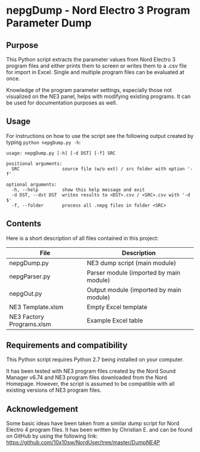 # nepgDump - Nord Electro 3 Program Parameter Dump

## Purpose
This Python script extracts the parameter values from Nord Electro 3 program files and either prints them to screen or writes them to a .csv file for import in Excel. Single and multiple program files can be evaluated at once.

Knowledge of the program parameter settings, especially those not visualized on the NE3 panel, helps with modifying existing programs. It can be used for documentation purposes as well.

## Usage
For instructions on how to use the script see the following output created by typing `python nepgDump.py -h`:

```
usage: nepgDump.py [-h] [-d DST] [-f] SRC

positional arguments:
  SRC                source file (w/o ext) / src folder with option '-f'

optional arguments:
  -h, --help         show this help message and exit
  -d DST, --dst DST  writes results to <DST>.csv / <SRC>.csv with '-d $'
  -f, --folder       process all .nepg files in folder <SRC>
```

## Contents
Here is a short description of all files contained in this project:

| File                      | Description                             |
| ------------------------- | --------------------------------------- |
| nepgDump.py               | NE3 dump script (main module)           |
| nepgParser.py             | Parser module (imported by main module) |
| nepgOut.py                | Output module (imported by main module) |
| NE3 Template.xlsm         | Empty Excel template                    |
| NE3 Factory Programs.xlsm | Example Excel table                     |

## Requirements and compatibility
This Python script requires Python 2.7 being installed on your computer.

It has been tested with NE3 program files created by the Nord Sound Manager v6.74 and NE3 program files downloaded from the Nord Homepage. However, the script is assumed to be compatible with all existing versions of NE3 program files.

## Acknowledgement
Some basic ideas have been taken from a similar dump script for Nord Electro 4 program files. It has been written by Christian E. and can be found on GitHub by using the following link: https://github.com/10x10sw/NordUser/tree/master/DumpNE4P
